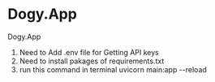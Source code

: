 # Dogy.App
Dogy.App
1. Need to Add .env file for Getting API keys
2. Need to install pakages of requirements.txt
3. run this command in terminal
   uvicorn main:app --reload


